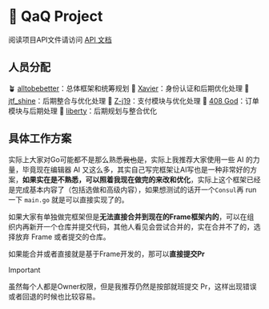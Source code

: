 # 🚀 QaQ Project

阅读项目API文件请访问 [API 文档](https://github.com/QaQTeam/Frame/blob/main/api.md)

## 人员分配

🪴 [alltobebetter](https://github.com/alltobebetter)：总体框架和统筹规划
🍄 [Xavier](https://github.com/Xavier-Tse)：身份认证和后期优化处理
🌟 [jtf_shine](https://github.com/jyfct356)：后期整合与优化处理
🍋 [Z-j19](https://github.com/Z-j19)：支付模块与优化处理
🥑 [408 God](https://github.com//NEUFFFYK)：订单模块与后期处理
🌿 [liberty](https://github.com/liberty0722)：后期规划与整合优化

## 具体工作方案

实际上大家对Go可能都不是那么熟悉~~我也是~~，实际上我推荐大家使用一些 AI 的力量，毕竟现在编辑器 AI 又这么多，其实自己写完框架让AI写也是一种非常好的方案，**如果实在是不熟悉，可以照着我现在做完的来改和优化**，实际上这个框架已经是完成基本内容了（包括选做和高级内容），如果想测试的话开一个`Consul`再 run 一下 `main.go` 就是可以直接实现了的。

如果大家有单独做完框架但是**无法直接合并到现在的Frame框架内的**，可以在组织内再新开一个仓库并提交代码，其他人看见会尝试合并的，实在合并不了的，选择放弃 Frame 或者提交的仓库。

如果能合并或者直接就是基于Frame开发的，那可以**直接提交Pr**

> [!IMPORTANT]
> 虽然每个人都是Owner权限，但是我推荐仍然是按部就班提交 Pr，这样出现错误或者回退的时候也比较容易。

